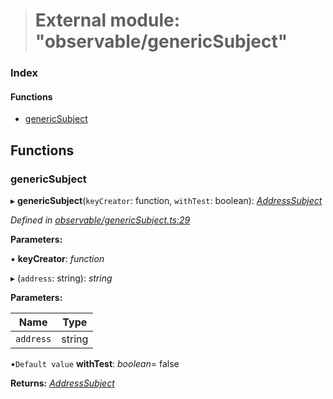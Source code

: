 > # External module: "observable/genericSubject"

### Index

#### Functions

* [genericSubject](_observable_genericsubject_.md#genericsubject)

## Functions

###  genericSubject

▸ **genericSubject**(`keyCreator`: function, `withTest`: boolean): *[AddressSubject](_observable_types_.md#addresssubject)*

*Defined in [observable/genericSubject.ts:29](https://github.com/polkadot-js/ui/blob/354997c/packages/ui-keyring/src/observable/genericSubject.ts#L29)*

**Parameters:**

▪ **keyCreator**: *function*

▸ (`address`: string): *string*

**Parameters:**

Name | Type |
------ | ------ |
`address` | string |

▪`Default value`  **withTest**: *boolean*= false

**Returns:** *[AddressSubject](_observable_types_.md#addresssubject)*